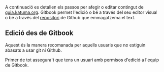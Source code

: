 A continuació es detallen els passos per afegir o editar contingut de [guia.katuma.org](https://guia.katuma.org/). Gitbook permet l'edició o bé a través del seu editor visual o bé a través del [repositori](https://github.com/coopdevs/guia-usuaris-katuma) de Github que emmagatzema el text.

## Edició des de Gitbook

Aquest és la manera recomanada per aquells usuaris que no estiguin abasats a usar git ni Github.

Primer de tot assegura't que tens un usuari amb permisos d'edició a l'equip de Gitbook.
